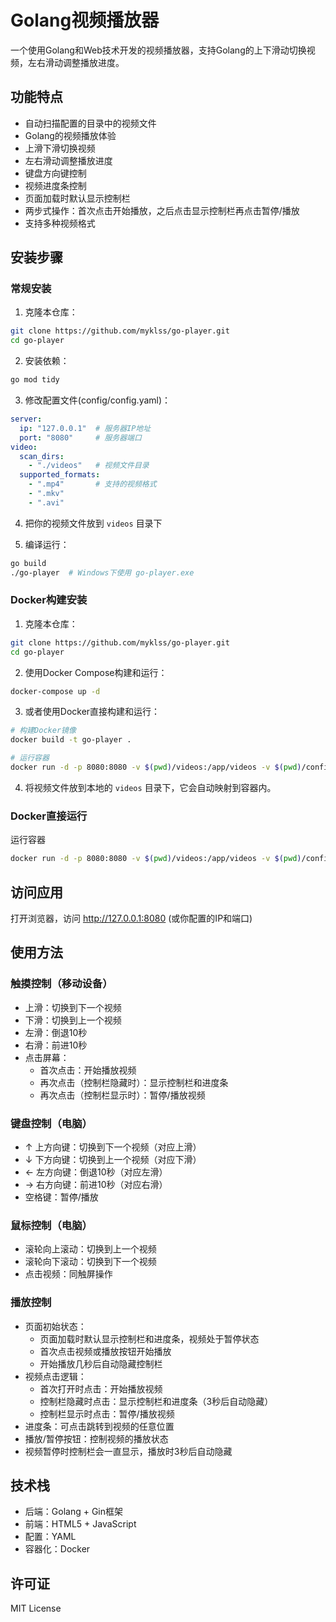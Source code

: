 # Golang视频播放器

一个使用Golang和Web技术开发的视频播放器，支持Golang的上下滑动切换视频，左右滑动调整播放进度。

## 功能特点

- 自动扫描配置的目录中的视频文件
- Golang的视频播放体验
- 上滑下滑切换视频
- 左右滑动调整播放进度
- 键盘方向键控制
- 视频进度条控制
- 页面加载时默认显示控制栏
- 两步式操作：首次点击开始播放，之后点击显示控制栏再点击暂停/播放
- 支持多种视频格式

## 安装步骤

### 常规安装

1. 克隆本仓库：
```bash
git clone https://github.com/myklss/go-player.git
cd go-player
```

2. 安装依赖：
```bash
go mod tidy
```

3. 修改配置文件(config/config.yaml)：
```yaml
server:
  ip: "127.0.0.1"  # 服务器IP地址
  port: "8080"     # 服务器端口
video:
  scan_dirs:
    - "./videos"   # 视频文件目录
  supported_formats:
    - ".mp4"       # 支持的视频格式
    - ".mkv"
    - ".avi"
```

4. 把你的视频文件放到 `videos` 目录下

5. 编译运行：
```bash
go build
./go-player  # Windows下使用 go-player.exe
```

### Docker构建安装

1. 克隆本仓库：
```bash
git clone https://github.com/myklss/go-player.git
cd go-player
```

2. 使用Docker Compose构建和运行：
```bash
docker-compose up -d
```

3. 或者使用Docker直接构建和运行：
```bash
# 构建Docker镜像
docker build -t go-player .

# 运行容器
docker run -d -p 8080:8080 -v $(pwd)/videos:/app/videos -v $(pwd)/config:/app/config --name go-player go-player
```

4. 将视频文件放到本地的 `videos` 目录下，它会自动映射到容器内。

### Docker直接运行
运行容器
```bash
docker run -d -p 8080:8080 -v $(pwd)/videos:/app/videos -v $(pwd)/config:/app/config --name go-player klss/go-player
```

## 访问应用

打开浏览器，访问 http://127.0.0.1:8080 (或你配置的IP和端口)

## 使用方法

### 触摸控制（移动设备）
- 上滑：切换到下一个视频
- 下滑：切换到上一个视频
- 左滑：倒退10秒
- 右滑：前进10秒
- 点击屏幕：
  - 首次点击：开始播放视频
  - 再次点击（控制栏隐藏时）：显示控制栏和进度条
  - 再次点击（控制栏显示时）：暂停/播放视频

### 键盘控制（电脑）
- ↑ 上方向键：切换到下一个视频（对应上滑）
- ↓ 下方向键：切换到上一个视频（对应下滑）
- ← 左方向键：倒退10秒（对应左滑）
- → 右方向键：前进10秒（对应右滑）
- 空格键：暂停/播放

### 鼠标控制（电脑）
- 滚轮向上滚动：切换到上一个视频
- 滚轮向下滚动：切换到下一个视频
- 点击视频：同触屏操作

### 播放控制
- 页面初始状态：
  - 页面加载时默认显示控制栏和进度条，视频处于暂停状态
  - 首次点击视频或播放按钮开始播放
  - 开始播放几秒后自动隐藏控制栏
- 视频点击逻辑：
  - 首次打开时点击：开始播放视频
  - 控制栏隐藏时点击：显示控制栏和进度条（3秒后自动隐藏）
  - 控制栏显示时点击：暂停/播放视频
- 进度条：可点击跳转到视频的任意位置
- 播放/暂停按钮：控制视频的播放状态
- 视频暂停时控制栏会一直显示，播放时3秒后自动隐藏

## 技术栈

- 后端：Golang + Gin框架
- 前端：HTML5 + JavaScript
- 配置：YAML
- 容器化：Docker

## 许可证

MIT License 
